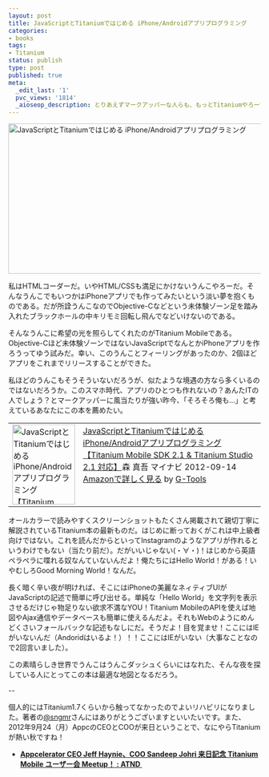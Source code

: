 ```yaml
---
layout: post
title: JavaScriptとTitaniumではじめる iPhone/Androidアプリプログラミング
categories:
- books
tags:
- Titanium
status: publish
type: post
published: true
meta:
  _edit_last: '1'
  pvc_views: '1814'
  _aioseop_description: とりあえずマークアッパーな人らも、もっとTitaniumやろーず(・∀・)!!みんなでやろーず。
---
```

<a href="http://www.amazon.co.jp/JavaScript%E3%81%A8Titanium%E3%81%A7%E3%81%AF%E3%81%98%E3%82%81%E3%82%8B-iPhone-Android%E3%82%A2%E3%83%97%E3%83%AA%E3%83%97%E3%83%AD%E3%82%B0%E3%83%A9%E3%83%9F%E3%83%B3%E3%82%B0-%E3%80%90Titanium-Titanium/dp/4839941084%3FSubscriptionId%3D15SMZCTB9V8NGR2TW082%26tag%3Dwarikiru-22%26linkCode%3Dxm2%26camp%3D2025%26creative%3D165953%26creativeASIN%3D4839941084"><img title="JavaScriptとTitaniumではじめる iPhone/Androidアプリプログラミング" src="http://t32k.me/mol/file/2012/09/ti.jpg" alt="JavaScriptとTitaniumではじめる iPhone/Androidアプリプログラミング" width="540" height="300" /></a>

私はHTMLコーダーだ。いやHTML/CSSも満足にかけないうんこやろーだ。そんなうんこでもいつかはiPhoneアプリでも作ってみたいという淡い夢を抱くものである。だが所詮うんこなのでObjective-Cなどという未体験ゾーン足を踏み入れたブラックホールの中キリモミ回転し飛んでなどいけないのである。

<!--more-->

そんなうんこに希望の光を照らしてくれたのがTitanium Mobileである。Objective-Cほど未体験ゾーンではないJavaScriptでなんとかiPhoneアプリを作ろうってゆう試みだ。幸い、このうんことフィーリングがあったのか、2個ほどアプリをこれまでリリースすることができた。

私ほどのうんこもそうそういないだろうが、似たような境遇の方なら多くいるのではないだろうか。このスマホ時代、アプリのひとつも作れないの？あんたITの人でしょう？とマークアッパーに風当たりが強い昨今、「そろそろ俺も…」と考えているあなたにこの本を薦めたい。
<table border="0" cellpadding="5">
<tbody>
<tr>
<td valign="top"><a href="http://www.amazon.co.jp/exec/obidos/ASIN/4839941084/warikiru-22/ref=nosim/" target="_blank"><img class="fig" src="http://ecx.images-amazon.com/images/I/51jQaDNg8qL._SL160_.jpg" alt="JavaScriptとTitaniumではじめる iPhone/Androidアプリプログラミング 【Titanium Mobile SDK 2.1 &amp; Titanium Studio 2.1 対応】" width="125" height="160" border="0" /></a></td>
<td valign="top"><span><span><span><a href="http://www.amazon.co.jp/JavaScript%E3%81%A8Titanium%E3%81%A7%E3%81%AF%E3%81%98%E3%82%81%E3%82%8B-iPhone-Android%E3%82%A2%E3%83%97%E3%83%AA%E3%83%97%E3%83%AD%E3%82%B0%E3%83%A9%E3%83%9F%E3%83%B3%E3%82%B0-%E3%80%90Titanium-Titanium/dp/4839941084%3FSubscriptionId%3D15SMZCTB9V8NGR2TW082%26tag%3Dwarikiru-22%26linkCode%3Dxm2%26camp%3D2025%26creative%3D165953%26creativeASIN%3D4839941084" target="_blank">JavaScriptとTitaniumではじめる iPhone/Androidアプリプログラミング
【Titanium Mobile SDK 2.1 &amp; Titanium Studio 2.1 対応】</a></span></span></span><span><span><span><span><img style="border: none;" src="http://www.assoc-amazon.jp/e/ir?t=warikiru-22&amp;l=ur2&amp;o=9" alt="" width="1" height="1" /></span></span></span></span>森 真吾
マイナビ 2012-09-14<a href="http://www.amazon.co.jp/JavaScript%E3%81%A8Titanium%E3%81%A7%E3%81%AF%E3%81%98%E3%82%81%E3%82%8B-iPhone-Android%E3%82%A2%E3%83%97%E3%83%AA%E3%83%97%E3%83%AD%E3%82%B0%E3%83%A9%E3%83%9F%E3%83%B3%E3%82%B0-%E3%80%90Titanium-Titanium/dp/4839941084%3FSubscriptionId%3D15SMZCTB9V8NGR2TW082%26tag%3Dwarikiru-22%26linkCode%3Dxm2%26camp%3D2025%26creative%3D165953%26creativeASIN%3D4839941084" target="_blank">
Amazonで詳しく見る</a> <span>by <a href="http://www.goodpic.com/mt/aws/index.html">G-Tools</a></span></td>
</tr>
</tbody>
</table>
オールカラーで読みやすくスクリーンショットもたくさん掲載されて親切丁寧に解説されているTitanium本の最新ものだ。はじめに断っておくがこれは中上級者向けではない。これを読んだからといってInstagramのようなアプリが作れるというわけでもない（当たり前だ）。だがいいじゃない(・∀・)！はじめから英語ペラペラに喋れる奴なんていないんだよ！俺たちにはHello World！がある！いやむしろGood Morning World！なんだ。

長く暗く辛い夜が明ければ、そこにはiPhoneの美麗なネィティブUIがJavaScriptの記述で簡単に呼び出せる。単純な「Hello World」を文字列を表示させるだけじゃ物足りない欲求不満なYOU！Titanium MobileのAPIを使えば地図やAjax通信やデータベースも簡単に使えるんだよ。それもWebのようにめんどくさいフォールバックな記述もなしにだ。そうだよ！目を覚ませ！ここにはIEがいないんだ（Andoridはいるよ！）！！ここにはIEがいない（大事なことなので2回言いました）。

この素晴らしき世界でうんこはうんこダッシュくらいにはなれた、そんな夜を探している人にとってこの本は最適な地図となるだろう。

--

個人的にはTitanium1.7くらいから触ってなかったのでよいリハビリになりました。著者の<a href="https://twitter.com/sngmr">@sngmr</a>さんにはありがとうございますといいたいです。また、2012年9月24（月）AppcのCEOとCOOが来日ということで、なにやらTitaniumが熱い秋ですね！
<ul>
	<li><strong><a href="http://atnd.org/events/32428">Appcelerator CEO Jeff Haynie、COO Sandeep Johri 来日記念 Titanium Mobile ユーザー会 Meetup！ : ATND </a></strong></li>
</ul>
